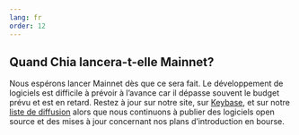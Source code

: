 ```yaml
---
lang: fr
order: 12
---
```


Quand Chia lancera-t-elle Mainnet?
-----------------------

Nous espérons lancer Mainnet dès que ce sera fait. Le développement de logiciels est difficile à prévoir à l’avance car il dépasse souvent le budget prévu et est en retard. Restez à jour sur notre site, sur [Keybase](https://keybase.io/team/chia_network.public), et sur notre [liste de diffusion](https://www.chia.net/community/) alors que nous continuons à publier des logiciels open source et des mises à jour concernant nos plans d’introduction en bourse.
